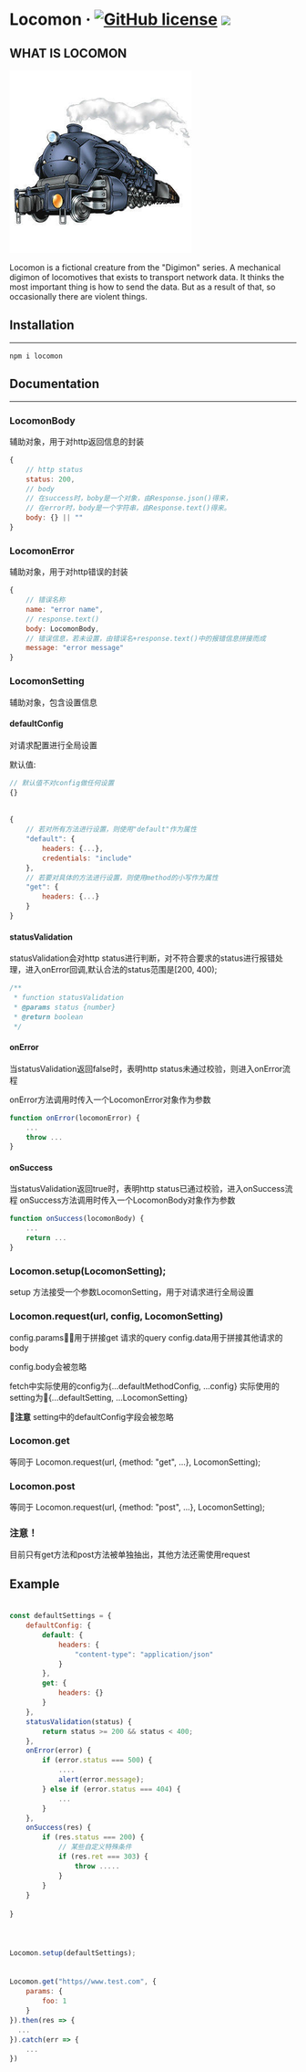 # Locomon &middot; [![GitHub license](https://img.shields.io/badge/license-MIT-blue.svg)](https://github.com/heptagonnnn/locomon/blob/master/LICENSE) [![](https://img.shields.io/npm/v/locomon.svg)](https://www.npmjs.com/package/locomon)


## WHAT IS LOCOMON
![locomon](./locomon.jpg)



Locomon is a fictional creature from the "Digimon" series. A mechanical digimon of locomotives that exists to transport network data. It thinks the most important thing is how to send the data. But as a result of that, so occasionally there are violent things.






## Installation
---
```shell
npm i locomon
```


## Documentation
---


### LocomonBody
辅助对象，用于对http返回信息的封装
```javascript
{
    // http status
    status: 200,
    // body
    // 在success时，boby是一个对象，由Response.json()得来，
    // 在error时，body是一个字符串，由Response.text()得来。
    body: {} || ""
}
```
### LocomonError

辅助对象，用于对http错误的封装
```javascript
{
    // 错误名称
    name: "error name",
    // response.text()
    body: LocomonBody,
    // 错误信息，若未设置，由错误名+response.text()中的报错信息拼接而成
    message: "error message"
}
```

### LocomonSetting

辅助对象，包含设置信息

#### defaultConfig


对请求配置进行全局设置

默认值:
```javascript
// 默认值不对config做任何设置
{}
```

```javascript

{
    // 若对所有方法进行设置，则使用"default"作为属性
    "default": {
        headers: {...},
        credentials: "include"
    },
    // 若要对具体的方法进行设置，则使用method的小写作为属性
    "get": {
        headers: {...}
    }
}
```

#### statusValidation

statusValidation会对http status进行判断，对不符合要求的status进行报错处理，进入onError回调,默认合法的status范围是[200, 400);

```javascript
/**
 * function statusValidation
 * @params status {number}
 * @return boolean
 */
```
#### onError
当statusValidation返回false时，表明http status未通过校验，则进入onError流程

onError方法调用时传入一个LocomonError对象作为参数

```javascript
function onError(locomonError) {
    ...
    throw ...
}
```

#### onSuccess
当statusValidation返回true时，表明http status已通过校验，进入onSuccess流程
onSuccess方法调用时传入一个LocomonBody对象作为参数
```javascript
function onSuccess(locomonBody) {
    ...
    return ...
}
```



### Locomon.setup(LocomonSetting);

setup 方法接受一个参数LocomonSetting，用于对请求进行全局设置



### Locomon.request(url, config, LocomonSetting)

config.params用于拼接get 请求的query
config.data用于拼接其他请求的body

config.body会被忽略


fetch中实际使用的config为{...defaultMethodConfig, ...config}
实际使用的setting为{...defaultSetting, ...LocomonSetting}

**注意**
setting中的defaultConfig字段会被忽略


### Locomon.get
等同于
Locomon.request(url, {method: "get", ...}, LocomonSetting);
### Locomon.post
等同于
Locomon.request(url, {method: "post", ...}, LocomonSetting);

### 注意！
目前只有get方法和post方法被单独抽出，其他方法还需使用request


## Example


```javascript

const defaultSettings = {
    defaultConfig: {
        default: {
            headers: {
                "content-type": "application/json"
            }
        },
        get: {
            headers: {}
        }
    },
    statusValidation(status) {
        return status >= 200 && status < 400;
    },
    onError(error) {
        if (error.status === 500) {
            ....
            alert(error.message);
        } else if (error.status === 404) {
            ...
        }
    },
    onSuccess(res) {
        if (res.status === 200) {
            // 某些自定义特殊条件
            if (res.ret === 303) {
                throw .....
            }
        }
    }

}



Locomon.setup(defaultSettings);


Locomon.get("https//www.test.com", {
    params: {
        foo: 1
    }
}).then(res => {
  ...
}).catch(err => {
    ...
}) 

```









